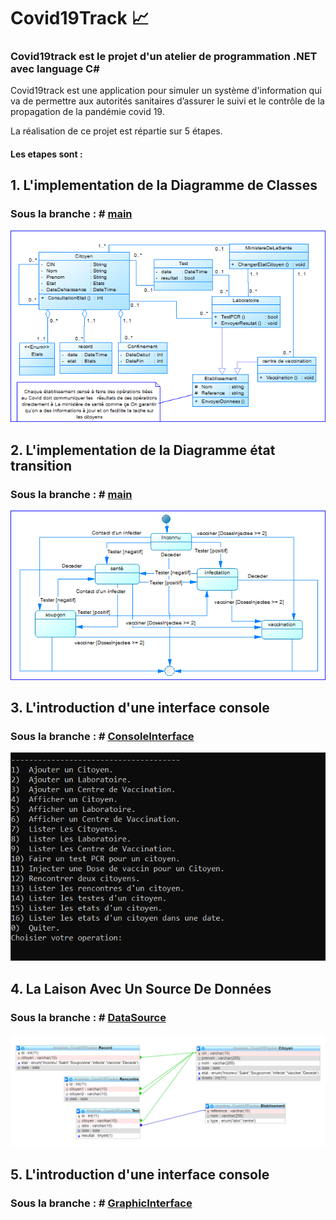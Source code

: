 # Covid19Track :chart_with_upwards_trend:

### Covid19track est le projet d'un atelier de programmation .NET avec language C#

Covid19track est une application pour simuler un système d'information qui va de permettre aux autorités sanitaires d’assurer le suivi et le contrôle de la propagation de la pandémie covid 19.

La réalisation de ce projet est répartie sur 5 étapes.



#### Les etapes sont :

## 1. L'implementation de la Diagramme de Classes
### Sous la branche : # [main](https://github.com/abderrazzaq-laanoui/Covid19Track/tree/main)

![Diagramme de Classes](/assets/DC.png)

## 2. L'implementation de la Diagramme état transition
### Sous la branche : # [main](https://github.com/abderrazzaq-laanoui/Covid19Track/tree/main)

![Diagramme état transition](/assets/DET.png)



## 3. L'introduction d'une interface console
### Sous la branche : # [ConsoleInterface](https://github.com/abderrazzaq-laanoui/Covid19Track/tree/ConsoleInterface)

![Diagramme état transition](/assets/Console.png)



## 4. La Laison Avec Un Source De Données
### Sous la branche : # [DataSource](https://github.com/abderrazzaq-laanoui/Covid19Track/tree/DataSource)

![Schema de la base de données](/assets/schema.png)


## 5. L'introduction d'une interface console
### Sous la branche : # [GraphicInterface]()
